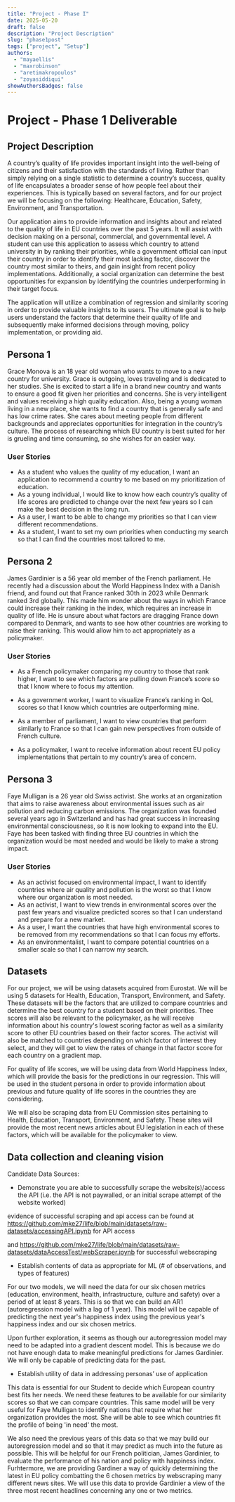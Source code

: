 ```yaml
---
title: "Project - Phase I"
date: 2025-05-20
draft: false
description: "Project Description"
slug: "phase1post"
tags: ["project", "Setup"]
authors:
  - "mayaellis"
  - "maxrobinson"
  - "aretimakropoulos"
  - "zoyasiddiqui"
showAuthorsBadges: false
---
```


# Project - Phase 1 Deliverable

## Project Description

A country’s quality of life provides important insight into the well-being of citizens and their satisfaction with the standards of living. Rather than simply relying on a single statistic to determine a country’s success, quality of life encapsulates a broader sense of how people feel about their experiences. This is typically based on several factors, and for our project we will be focusing on the following: Healthcare, Education, Safety, Environment, and Transportation.

Our application aims to provide information and insights about and related to the quality of life in EU countries over the past 5 years. It will assist with decision making on a personal, commercial, and governmental level. A student can use this application to assess which country to attend university in by ranking their priorities, while a government official can input their country in order to identify their most lacking factor, discover the country most similar to theirs, and gain insight from recent policy implementations. Additionally, a social organization can determine the best opportunities for expansion by identifying the countries underperforming in their target focus.

The application will utilize a combination of regression and similarity scoring in order to provide valuable insights to its users. The ultimate goal is to help users understand the factors that determine their quality of life and subsequently make informed decisions through moving, policy implementation, or providing aid.

## Persona 1

Grace Monova is an 18 year old woman who wants to move to a new country for university. Grace is outgoing, loves traveling and is dedicated to her studies. She is excited to start a life in a brand new country and wants to ensure a good fit given her priorities and concerns. She is very intelligent and values receiving a high quality education. Also, being a young woman living in a new place, she wants to find a country that is generally safe and has low crime rates. She cares about meeting people from different backgrounds and appreciates opportunities for integration in the country’s culture. The process of researching which EU country is best suited for her is grueling and time consuming, so she wishes for an easier way.

### User Stories

- As a student who values the quality of my education, I want an application to recommend a country to me based on my prioritization of education.
- As a young individual, I would like to know how each country’s quality of life scores are predicted to change over the next few years so I can make the best decision in the long run.
- As a user, I want to be able to change my priorities so that I can view different recommendations.
- As a student, I want to set my own priorities when conducting my search so that I can find the countries most tailored to me.

## Persona 2

James Gardinier is a 56 year old member of the French parliament. He recently had a discussion about the World Happiness Index with a Danish friend, and found out that France ranked 30th in 2023 while Denmark ranked 3rd globally. This made him wonder about the ways in which France could increase their ranking in the index, which requires an increase in quality of life. He is unsure about what factors are dragging France down compared to Denmark, and wants to see how other countries are working to raise their ranking. This would allow him to act appropriately as a policymaker.

### User Stories

- As a French policymaker comparing my country to those that rank higher, I want to see which factors are pulling down France’s score so that I know where to focus my attention.

- As a government worker, I want to visualize France’s ranking in QoL scores so that I know which countries are outperforming mine.
- As a member of parliament, I want to view countries that perform similarly to France so that I can gain new perspectives from outside of French culture.
- As a policymaker, I want to receive information about recent EU policy implementations that pertain to my country’s area of concern.

## Persona 3

Faye Mulligan is a 26 year old Swiss activist. She works at an organization that aims to raise awareness about environmental issues such as air pollution and reducing carbon emissions. The organization was founded several years ago in Switzerland and has had great success in increasing environmental consciousness, so it is now looking to expand into the EU. Faye has been tasked with finding three EU countries in which the organization would be most needed and would be likely to make a strong impact.

### User Stories

- As an activist focused on environmental impact, I want to identify countries where air quality and pollution is the worst so that I know where our organization is most needed.
- As an activist, I want to view trends in environmental scores over the past few years and visualize predicted scores so that I can understand and prepare for a new market.
- As a user, I want the countries that have high environmental scores to be removed from my recommendations so that I can focus my efforts.
- As an environmentalist, I want to compare potential countries on a smaller scale so that I can narrow my search.

## Datasets

For our project, we will be using datasets acquired from Eurostat. We will be using 5 datasets for Health, Education, Transport, Environment, and Safety. These datasets will be the factors that are utilized to compare countries and determine the best country for a student based on their priorities. Thee scores will also be relevant to the policymaker, as he will receive information about his country's lowest scoring factor as well as a similarity score to other EU countries based on their factor scores. The activist will also be matched to countries depending on which factor of interest they select, and they will get to view the rates of change in that factor score for each country on a gradient map.

For quality of life scores, we will be using data from World Happiness Index, which will provide the basis for the predictions in our regression. This will be used in the student persona in order to provide information about previous and future quality of life scores in the countries they are considering.

We will also be scraping data from EU Commission sites pertaining to Health, Education, Transport, Environment, and Safety. These sites will provide the most recent news articles about EU legislation in each of these factors, which will be available for the policymaker to view.

## Data collection and cleaning vision

Candidate Data Sources:

- Demonstrate you are able to successfully scrape the
  website(s)/access the API (i.e. the API is not paywalled, or an initial
  scrape attempt of the website worked)

evidence of successful scraping and api access can be found at https://github.com/mke27/life/blob/main/datasets/raw-datasets/accessingAPI.ipynb for API access

and https://github.com/mke27/life/blob/main/datasets/raw-datasets/dataAccessTest/webScraper.ipynb for successful webscraping

- Establish contents of data as appropriate for ML (# of observations,
  and types of features)

For our two models, we will need the data for our six chosen metrics (education, environment, health, infrastructure, culture and safety) over a period of at least 8 years. This is so that we can build an AR1 (autoregression model with a lag of 1 year). This model will be capable of predicting the next year's happiness index using the previous year's happiness index and our six chosen metrics.

Upon further exploration, it seems as though our autoregression model may need to be adapted into a gradient descent model. This is because we do not have enough data to make meaningful predictions for James Gardinier. We will only be capable of predicting data for the past.

- Establish utility of data in addressing personas’ use of application

This data is essential for our Student to decide which European country best fits her needs. We need these features to be available for our similarity scores so that we can compare countries. This same model will be very useful for Faye Mulligan to identify nations that require what her organization provides the most. She will be able to see which countries fit the profile of being 'in need' the most.

We also need the previous years of this data so that we may build our autoregression model and so that it may predict as much into the future as possible. This will be helpful for our French politician, James Gardinier, to evaluate the performance of his nation and policy with happiness index. Furhtermore, we are providing Gardiner a way of quickly determining the latest in EU policy combatting the 6 chosen metrics by webscraping many different news sites. We will use this data to provide Gardinier a view of the three most recent headlines concerning any one or two metrics.
